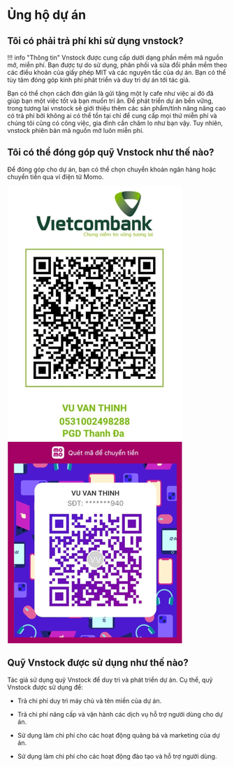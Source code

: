 # Ủng hộ dự án

## Tôi có phải trả phí khi sử dụng vnstock?

!!! info "Thông tin" 
    Vnstock được cung cấp dưới dạng phần mềm mã nguồn mở, miễn phí. Bạn được tự do sử dụng, phân phối và sửa đổi phần mềm theo các điều khoản của giấy phép MIT và các nguyên tắc của dự án. Bạn có thể tùy tâm đóng góp kinh phí phát triển và duy trì dự án tới tác giả. 

Bạn có thể chọn cách đơn giản là gửi tặng một ly cafe như việc ai đó đã giúp bạn một việc tốt và bạn muốn tri ân. 
Để phát triển dự án bền vững, trong tương lai vnstock sẽ giới thiệu thêm các sản phẩm/tính năng nâng cao có trả phí bởi không ai có thể tồn tại chỉ để cung cấp mọi thứ miễn phí và chúng tôi cũng có công việc, gia đình cần chăm lo như bạn vậy. Tuy nhiên, vnstock phiên bản mã nguồn mở luôn miễn phí.

## Tôi có thể đóng góp quỹ Vnstock như thế nào?

Để đóng góp cho dự án, bạn có thể chọn chuyển khoản ngân hàng hoặc chuyển tiền qua ví điện tử Momo.

![vcb qr](../assets/images/vcb-qr-thinhvu.jpg?raw=true)
![momo qr](../assets/images/momo-qr-thinhvu.jpeg?raw=true)

## Quỹ Vnstock được sử dụng như thế nào?

Tác giả sử dụng quỹ Vnstock để duy trì và phát triển dự án. Cụ thể, quỹ Vnstock được sử dụng để:

- Trả chi phí duy trì máy chủ và tên miền của dự án.

- Trả chi phí nâng cấp và vận hành các dịch vụ hỗ trợ người dùng cho dự án.

- Sử dụng làm chi phí cho các hoạt động quảng bá và marketing của dự án.

- Sử dụng làm chi phí cho các hoạt động đào tạo và hỗ trợ người dùng.
